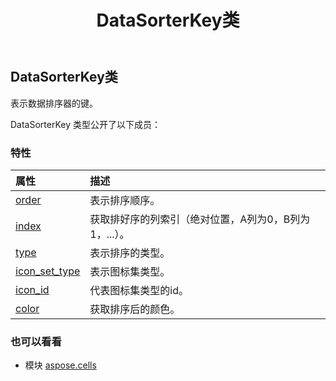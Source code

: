 ﻿---
title: DataSorterKey类
second_title: Aspose.Cells for Python via .NET API 参考文献
description:
type: docs
weight: 430
url: /zh/python-net/aspose.cells/datasorterkey/
is_root: false
---
## DataSorterKey类
表示数据排序器的键。



DataSorterKey 类型公开了以下成员：

### 特性
|属性|描述|
| :- | :- |
| [order](/cells/zh/python-net/aspose.cells/datasorterkey/order) |表示排序顺序。|
| [index](/cells/zh/python-net/aspose.cells/datasorterkey/index) |获取排好序的列索引（绝对位置，A列为0，B列为1，...）。|
| [type](/cells/zh/python-net/aspose.cells/datasorterkey/type) |表示排序的类型。|
| [icon_set_type](/cells/zh/python-net/aspose.cells/datasorterkey/icon_set_type) |表示图标集类型。|
| [icon_id](/cells/zh/python-net/aspose.cells/datasorterkey/icon_id) |代表图标集类型的id。|
| [color](/cells/zh/python-net/aspose.cells/datasorterkey/color) |获取排序后的颜色。|



### 也可以看看
* 模块 [aspose.cells](..)
